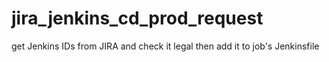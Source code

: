 # jira_jenkins_cd_prod_request

get Jenkins IDs from JIRA and check it legal then add it to job's Jenkinsfile 
